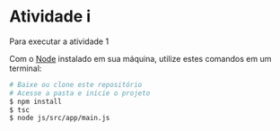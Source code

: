 # Atividade i

Para executar a atividade 1

Com o [Node](https://nodejs.org/en/) instalado em sua máquina, utilize estes comandos em um terminal:

```bash
# Baixe ou clone este repositório
# Acesse a pasta e inicie o projeto
$ npm install
$ tsc
$ node js/src/app/main.js
```



